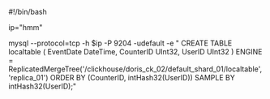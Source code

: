#!/bin/bash

ip="hmm"

mysql --protocol=tcp -h $ip -P 9204 -udefault -e "
CREATE TABLE localtable
(
    EventDate DateTime,
    CounterID UInt32,
    UserID UInt32
) ENGINE = ReplicatedMergeTree('/clickhouse/doris_ck_02/default_shard_01/localtable', 'replica_01')
ORDER BY (CounterID, intHash32(UserID))
SAMPLE BY intHash32(UserID);"
```
